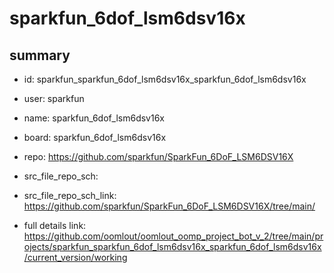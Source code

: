 # sparkfun_6dof_lsm6dsv16x
 
## summary 
* id: sparkfun_sparkfun_6dof_lsm6dsv16x_sparkfun_6dof_lsm6dsv16x
* user: sparkfun
* name: sparkfun_6dof_lsm6dsv16x
* board: sparkfun_6dof_lsm6dsv16x
* repo: https://github.com/sparkfun/SparkFun_6DoF_LSM6DSV16X



* src_file_repo_sch: 
* src_file_repo_sch_link: https://github.com/sparkfun/SparkFun_6DoF_LSM6DSV16X/tree/main/
* full details link: https://github.com/oomlout/oomlout_oomp_project_bot_v_2/tree/main/projects/sparkfun_sparkfun_6dof_lsm6dsv16x_sparkfun_6dof_lsm6dsv16x/current_version/working  







